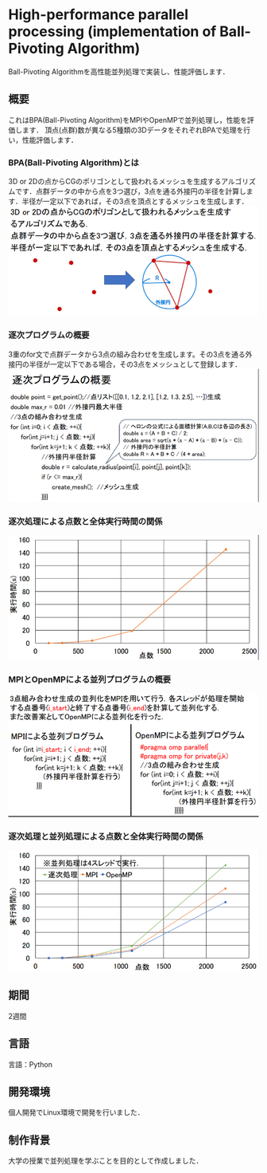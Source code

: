 # High-performance parallel processing (implementation of Ball-Pivoting Algorithm)

Ball-Pivoting Algorithmを高性能並列処理で実装し、性能評価します．

## 概要

これはBPA(Ball-Pivoting Algorithm)をMPIやOpenMPで並列処理し，性能を評価します．
頂点(点群)数が異なる5種類の3DデータをそれぞれBPAで処理を行い，性能評価します．

### BPA(Ball-Pivoting Algorithm)とは
3D or 2Dの点からCGのポリゴンとして扱われるメッシュを生成するアルゴリズムです．点群データの中から点を3つ選び，3点を通る外接円の半径を計算します．半径が一定以下であれば，その3点を頂点とするメッシュを生成します．
![エラー](image/BPA.png)

### 逐次プログラムの概要
3重のfor文で点群データから3点の組み合わせを生成します。その3点を通る外接円の半径が一定以下である場合，その3点をメッシュとして登録します．
![エラー](image/sequential_processing.png)

### 逐次処理による点数と全体実行時間の関係
![エラー](image/Relationshipbetweenthenumberofpointsobtainedbysequentialprocessingandtheoverallexecutiontime.png)

### MPIとOpenMPによる並列プログラムの概要
![エラー](image/OverviewofParallelProgrammingwithMPIandOpenMP.png)

### 逐次処理と並列処理による点数と全体実行時間の関係
![エラー](image/Relationshipbetweenthenumberofpointsandoverallexecutiontimebysequentialandparallelprocessing.png)
## 期間
2週間

## 言語
言語：Python

## 開発環境
個人開発でLinux環境で開発を行いました．

## 制作背景
大学の授業で並列処理を学ぶことを目的として作成しました．
